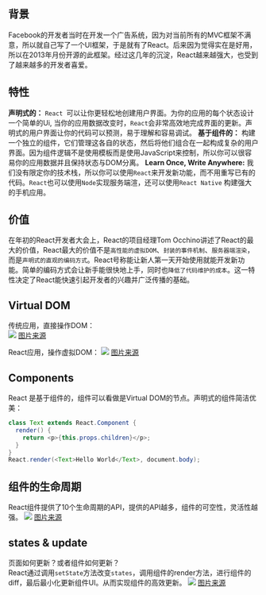 ## 背景
Facebook的开发者当时在开发一个广告系统，因为对当前所有的MVC框架不满意，所以就自己写了一个UI框架，于是就有了React。后来因为觉得实在是好用，所以在2013年月份开源的此框架。经过这几年的沉淀，React越来越强大，也受到了越来越多的开发者喜爱。

## 特性 
**声明式的：** `React `可以让你更轻松地创建用户界面。为你的应用的每个状态设计一个简单的Ui, 当你的应用数据改变时，`React`会非常高效地完成界面的更新。声明式的用户界面让你的代码可以预测，易于理解和容易调试。
**基于组件的：** 构建一个独立的组件，它们管理这各自的状态，然后将他们组合在一起构成复杂的用户界面。因为组件逻辑不是使用模板而是使用JavaScript来控制，所以你可以很容易你的应用数据并且保持状态与DOM分离。
**Learn Once, Write Anywhere:** 我们没有限定你的技术栈，所以你可以使用`React`来开发新功能，而不用重写已有的代码。`React`也可以使用`Node`实现服务端渲，还可以使用`React Native` 构建强大的手机应用。

## 价值
在年初的React开发者大会上，React的项目经理Tom Occhino讲述了React的最大的价值，React最大的价值不是`高性能的虚拟DOM`、`封装的事件机制`、`服务器端渲染`，而是`声明式的直观的编码方式`。React号称能让新人第一天开始使用就能开发新功能。简单的编码方式会让新手能很快地上手，同时也`降低了代码维护的成本`。这一特性决定了React能快速引起开发者的兴趣并广泛传播的基础。

## Virtual DOM
传统应用，直接操作DOM：  
![](https://docs.google.com/drawings/d/1sLx_t031l82kP3Gq7547C1sGcQWgIxViPYfxCo-ZJto/pub?w=340&h=205)
[图片来源](http://blog.reverberate.org/2014/02/react-demystified.html)

React应用，操作虚拟DOM：
![](https://docs.google.com/drawings/d/11ugBTwDkqn6p2n5Fkps1p3Elp8ZToIRzXzvM4LJMYaU/pub?w=543&h=229)
[图片来源](http://blog.reverberate.org/2014/02/react-demystified.html)

## Components
React 是基于组件的，组件可以看做是Virtual DOM的节点。声明式的组件简洁优美：  

```java
class Text extends React.Component {
  render() {
    return <p>{this.props.children}</p>;
  }
}
React.render(<Text>Hello World</Text>, document.body);
```

## 组件的生命周期
React组件提供了10个生命周期的API，提供的API越多，组件的可空性，灵活性越强。 
![](http://7rf9ir.com1.z0.glb.clouddn.com/3-3-component-lifecycle.jpg)
[图片来源](http://www.jianshu.com/p/f462b78689f6)

## states & update
页面如何更新？或者组件如何更新？  
React通过调用`setState`方法改变`states`，调用组件的render方法，进行组件的diff，最后最小化更新组件UI。从而实现组件的高效更新。
![](https://docs.google.com/drawings/d/18PZGhVyiHRCX8KX2Jn5XBYIh4hBputrOazI3VRcGsSA/pub?w=616&h=397)
[图片来源](http://blog.reverberate.org/2014/02/react-demystified.html)